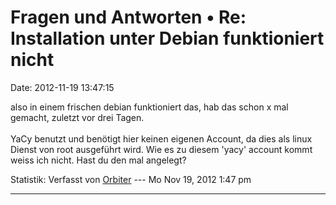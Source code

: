 Fragen und Antworten • Re: Installation unter Debian funktioniert nicht
=======================================================================

Date: 2012-11-19 13:47:15

also in einem frischen debian funktioniert das, hab das schon x mal
gemacht, zuletzt vor drei Tagen.\
\
YaCy benutzt und benötigt hier keinen eigenen Account, da dies als linux
Dienst von root ausgeführt wird. Wie es zu diesem \'yacy\' account kommt
weiss ich nicht. Hast du den mal angelegt?

Statistik: Verfasst von
[Orbiter](http://forum.yacy-websuche.de/memberlist.php?mode=viewprofile&u=2)
--- Mo Nov 19, 2012 1:47 pm

------------------------------------------------------------------------
